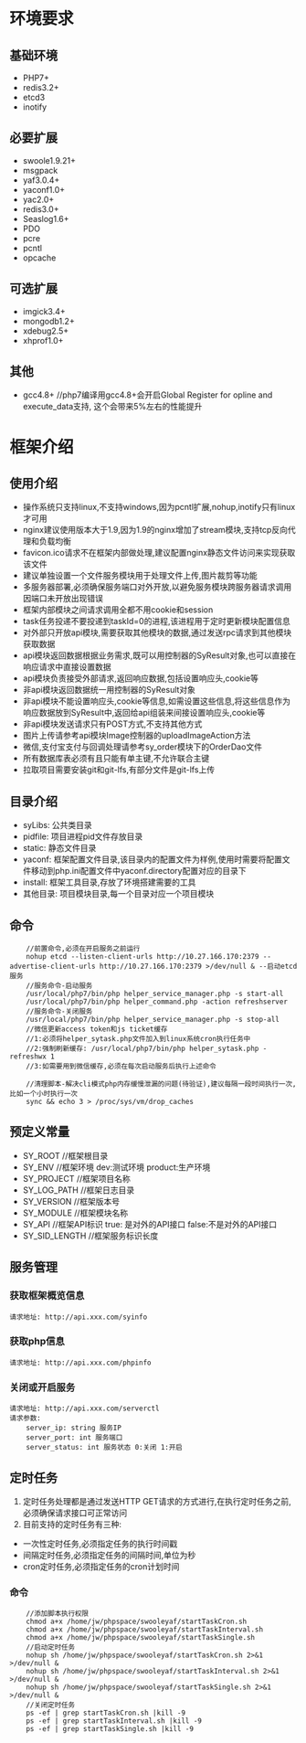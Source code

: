 # 环境要求
## 基础环境
- PHP7+
- redis3.2+
- etcd3
- inotify

## 必要扩展
- swoole1.9.21+
- msgpack
- yaf3.0.4+
- yaconf1.0+
- yac2.0+
- redis3.0+
- Seaslog1.6+
- PDO
- pcre
- pcntl
- opcache

## 可选扩展
- imgick3.4+
- mongodb1.2+
- xdebug2.5+
- xhprof1.0+

## 其他
- gcc4.8+ //php7编译用gcc4.8+会开启Global Register for opline and execute_data支持, 这个会带来5%左右的性能提升

# 框架介绍
## 使用介绍
- 操作系统只支持linux,不支持windows,因为pcntl扩展,nohup,inotify只有linux才可用
- nginx建议使用版本大于1.9,因为1.9的nginx增加了stream模块,支持tcp反向代理和负载均衡
- favicon.ico请求不在框架内部做处理,建议配置nginx静态文件访问来实现获取该文件
- 建议单独设置一个文件服务模块用于处理文件上传,图片裁剪等功能
- 多服务器部署,必须确保服务端口对外开放,以避免服务模块跨服务器请求调用因端口未开放出现错误
- 框架内部模块之间请求调用全都不用cookie和session
- task任务投递不要投递到taskId=0的进程,该进程用于定时更新模块配置信息
- 对外部只开放api模块,需要获取其他模块的数据,通过发送rpc请求到其他模块获取数据
- api模块返回数据根据业务需求,既可以用控制器的SyResult对象,也可以直接在响应请求中直接设置数据
- api模块负责接受外部请求,返回响应数据,包括设置响应头,cookie等
- 非api模块返回数据统一用控制器的SyResult对象
- 非api模块不能设置响应头,cookie等信息,如需设置这些信息,将这些信息作为响应数据放到SyResult中,返回给api组装来间接设置响应头,cookie等
- 非api模块发送请求只有POST方式,不支持其他方式
- 图片上传请参考api模块Image控制器的uploadImageAction方法
- 微信,支付宝支付与回调处理请参考sy_order模块下的OrderDao文件
- 所有数据库表必须有且只能有单主键,不允许联合主键
- 拉取项目需要安装git和git-lfs,有部分文件是git-lfs上传

## 目录介绍
- syLibs: 公共类目录
- pidfile: 项目进程pid文件存放目录
- static: 静态文件目录
- yaconf: 框架配置文件目录,该目录内的配置文件为样例,使用时需要将配置文件移动到php.ini配置文件中yaconf.directory配置对应的目录下
- install: 框架工具目录,存放了环境搭建需要的工具
- 其他目录: 项目模块目录,每一个目录对应一个项目模块

## 命令
```
    //前置命令,必须在开启服务之前运行
    nohup etcd --listen-client-urls http://10.27.166.170:2379 --advertise-client-urls http://10.27.166.170:2379 >/dev/null & --启动etcd服务
    //服务命令-启动服务
    /usr/local/php7/bin/php helper_service_manager.php -s start-all
    /usr/local/php7/bin/php helper_command.php -action refreshserver
    //服务命令-关闭服务
    /usr/local/php7/bin/php helper_service_manager.php -s stop-all
    //微信更新access token和js ticket缓存
    //1:必须将helper_sytask.php文件加入到linux系统cron执行任务中
    //2:强制刷新缓存: /usr/local/php7/bin/php helper_sytask.php -refreshwx 1
    //3:如需要用到微信缓存,必须在每次启动服务后执行上述命令
    
    //清理脚本-解决cli模式php内存缓慢泄漏的问题(待验证),建议每隔一段时间执行一次,比如一个小时执行一次
    sync && echo 3 > /proc/sys/vm/drop_caches
```

## 预定义常量
- SY_ROOT //框架根目录
- SY_ENV //框架环境 dev:测试环境 product:生产环境
- SY_PROJECT //框架项目名称
- SY_LOG_PATH //框架日志目录
- SY_VERSION //框架版本号
- SY_MODULE //框架模块名称
- SY_API //框架API标识 true: 是对外的API接口 false:不是对外的API接口
- SY_SID_LENGTH //框架服务标识长度

## 服务管理
### 获取框架概览信息
    请求地址: http://api.xxx.com/syinfo
### 获取php信息
    请求地址: http://api.xxx.com/phpinfo
### 关闭或开启服务
    请求地址: http://api.xxx.com/serverctl
    请求参数:
        server_ip: string 服务IP
        server_port: int 服务端口
        server_status: int 服务状态 0:关闭 1:开启
        
## 定时任务
1. 定时任务处理都是通过发送HTTP GET请求的方式进行,在执行定时任务之前,必须确保请求接口可正常访问
2. 目前支持的定时任务有三种: 
- 一次性定时任务,必须指定任务的执行时间戳
- 间隔定时任务,必须指定任务的间隔时间,单位为秒
- cron定时任务,必须指定任务的cron计划时间
### 命令
```
    //添加脚本执行权限
    chmod a+x /home/jw/phpspace/swooleyaf/startTaskCron.sh
    chmod a+x /home/jw/phpspace/swooleyaf/startTaskInterval.sh
    chmod a+x /home/jw/phpspace/swooleyaf/startTaskSingle.sh
    //启动定时任务
    nohup sh /home/jw/phpspace/swooleyaf/startTaskCron.sh 2>&1 >/dev/null &
    nohup sh /home/jw/phpspace/swooleyaf/startTaskInterval.sh 2>&1 >/dev/null &
    nohup sh /home/jw/phpspace/swooleyaf/startTaskSingle.sh 2>&1 >/dev/null &
    //关闭定时任务
    ps -ef | grep startTaskCron.sh |kill -9
    ps -ef | grep startTaskInterval.sh |kill -9
    ps -ef | grep startTaskSingle.sh |kill -9
```